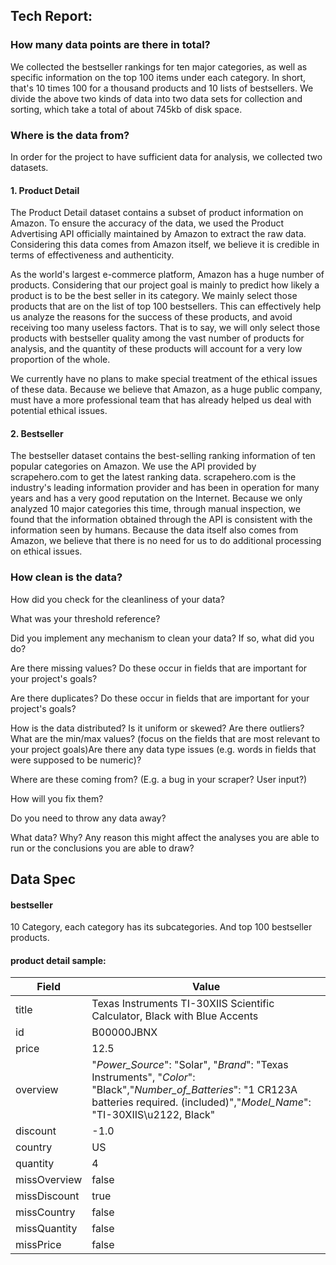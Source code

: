 ## Tech Report:

### How many data points are there in total?

We collected the bestseller rankings for ten major categories, as well as specific information on the top 100 items under each category. In short, that's 10 times 100 for a thousand products and 10 lists of bestsellers. We divide the above two kinds of data into two data sets for collection and sorting, which take a total of about 745kb of disk space.

### Where is the data from?

In order for the project to have sufficient data for analysis, we collected two datasets. 

#### 1. Product Detail

The Product Detail dataset contains a subset of product information on Amazon. To ensure the accuracy of the data, we used the Product Advertising API officially maintained by Amazon to extract the raw data. Considering this data comes from Amazon itself, we believe it is credible in terms of effectiveness and authenticity. 

As the world's largest e-commerce platform, Amazon has a huge number of products. Considering that our project goal is mainly to predict how likely a product is to be the best seller in its category. We mainly select those products that are on the list of top 100 bestsellers. This can effectively help us analyze the reasons for the success of these products, and avoid receiving too many useless factors. That is to say, we will only select those products with bestseller quality among the vast number of products for analysis, and the quantity of these products will account for a very low proportion of the whole.

We currently have no plans to make special treatment of the ethical issues of these data. Because we believe that Amazon, as a huge public company, must have a more professional team that has already helped us deal with potential ethical issues.

#### 2. Bestseller

The bestseller dataset contains the best-selling ranking information of ten popular categories on Amazon. We use the API provided by scrapehero.com to get the latest ranking data. scrapehero.com is the industry's leading information provider and has been in operation for many years and has a very good reputation on the Internet. Because we only analyzed 10 major categories this time, through manual inspection, we found that the information obtained through the API is consistent with the information seen by humans.  Because the data itself also comes from Amazon, we believe that there is no need for us to do additional processing on ethical issues.

### How clean is the data?

How did you check for the cleanliness of your data? 

What was your threshold reference?

Did you implement any mechanism to clean your data? If so, what did you do?

Are there missing values? Do these occur in fields that are important for your project's goals?

Are there duplicates? Do these occur in fields that are important for your project's goals?

How is the data distributed? Is it uniform or skewed? Are there outliers? What are the min/max values? (focus on the fields that are most relevant to your project goals)Are there any data type issues (e.g. words in fields that were supposed to be numeric)? 

Where are these coming from? (E.g. a bug in your scraper? User input?) 

How will you fix them?

Do you need to throw any data away? 

What data? Why? Any reason this might affect the analyses you are able to run or the conclusions you are able to draw?



## Data Spec

#### bestseller

10 Category, each category has its subcategories. And top 100 bestseller products.

#### product detail sample:

| Field        | Value                                                        |
| ------------ | ------------------------------------------------------------ |
| title        | Texas Instruments TI-30XIIS Scientific Calculator, Black with Blue Accents |
| id           | B00000JBNX                                                   |
| price        | 12.5                                                         |
| overview     | "_Power_Source_": "Solar",  "_Brand_": "Texas Instruments", "_Color_": "Black","_Number_of_Batteries_": "1 CR123A batteries required. (included)","_Model_Name_": "TI-30XIIS\u2122, Black" |
| discount     | -1.0                                                         |
| country      | US                                                           |
| quantity     | 4                                                            |
| missOverview | false                                                        |
| missDiscount | true                                                         |
| missCountry  | false                                                        |
| missQuantity | false                                                        |
| missPrice    | false                                                        |

























